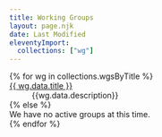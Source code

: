 ```yaml
---
title: Working Groups
layout: page.njk
date: Last Modified
eleventyImport:
  collections: ["wg"]
---
```


<dl>
{% for wg in collections.wgsByTitle %}
  <dt><a href="{{wg.page.url | url}}">{{ wg.data.title }}</a></dt>
  <dd>
    {{wg.data.description}}
  </dd>
{% else %}
  <dt>We have no active groups at this time.</dt>
{% endfor %}
</dl>
